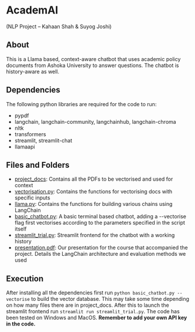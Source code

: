 # AcademAI
(NLP Project – Kahaan Shah & Suyog Joshi)

## About
This is a Llama based, context-aware chatbot that uses academic policy documents from Ashoka University to answer questions. The chatbot is history-aware as well.

## Dependencies
The following python libraries are required for the code to run:
- pypdf
- langchain, langchain-community, langchainhub, langchain-chroma
- nltk
- transformers
- streamlit, streamlit-chat
- llamaapi

## Files and Folders
- [project_docs](project_docs): Contains all the PDFs to be vectorised and used for context
- [vectorisation.py](vectorisation.py): Contains the functions for vectorising docs with specific inputs
- [llama.py](llama.py): Contains the functions for building various chains using LangChain
- [basic_chatbot.py](basic_chatbot.py): A basic terminal based chatbot, adding a --vectorise flag first vectorises according to the parameters specified in the script itself
- [streamlit_trial.py](streamlit_trial.py): Streamlit frontend for the chatbot with a working history
- [presentation.pdf](presentation.pdf): Our presentation for the course that accompanied the project. Details the LangChain architecture and evaluation methods we used

## Execution
After installing all the dependencies first run `python basic_chatbot.py --vectorise` to build the vector database. This may take some time depending on how many files there are in project_docs. After this to launch the streamlit frontend run `streamlit run streamlit_trial.py`. The code has been tested on Windows and MacOS. **Remember to add your own API key in the code.**